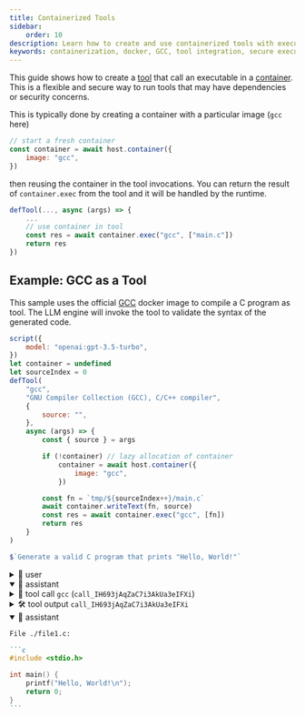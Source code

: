 ```yaml
---
title: Containerized Tools
sidebar:
    order: 10
description: Learn how to create and use containerized tools with executable dependencies in a secure environment using GCC as an example.
keywords: containerization, docker, GCC, tool integration, secure execution
---
```


This guide shows how to create a [tool](/genaiscript/reference/scripts/tools)
that call an executable in a [container](/genaiscript/referenc/scripts/container).
This is a flexible and secure way to run tools that may have dependencies or security concerns.

This is typically done by creating a container with a particular image (`gcc` here)

```js
// start a fresh container
const container = await host.container({
    image: "gcc",
})
```

then reusing the container in the tool invocations. You can return the result of `container.exec`
from the tool and it will be handled by the runtime.

```js
defTool(..., async (args) => {
    ...
    // use container in tool
    const res = await container.exec("gcc", ["main.c"])
    return res
})
```

## Example: GCC as a Tool

This sample uses the official [GCC](https://hub.docker.com/_/gcc) docker image to compile a C program as tool.
The LLM engine will invoke the tool to validate the syntax of the generated code.

```js
script({
    model: "openai:gpt-3.5-turbo",
})
let container = undefined
let sourceIndex = 0
defTool(
    "gcc",
    "GNU Compiler Collection (GCC), C/C++ compiler",
    {
        source: "",
    },
    async (args) => {
        const { source } = args

        if (!container) // lazy allocation of container
            container = await host.container({
                image: "gcc",
            })

        const fn = `tmp/${sourceIndex++}/main.c`
        await container.writeText(fn, source)
        const res = await container.exec("gcc", [fn])
        return res
    }
)

$`Generate a valid C program that prints "Hello, World!"`
```

<!-- genaiscript output start -->

<details>
<summary>👤 user</summary>

```markdown wrap
Generate a valid C program that prints "Hello, World!"
```

</details>

<details open>
<summary>🤖 assistant </summary>

<details>
<summary>📠 tool call <code>gcc</code> (<code>call_IH693jAqZaC7i3AkUa3eIFXi</code>)</summary>

```yaml wrap
source: |-
    #include <stdio.h>

    int main() {
        printf("Hello, World!\n");
        return 0;
    }
```

</details>

</details>

<details>
<summary>🛠️ tool output <code>call_IH693jAqZaC7i3AkUa3eIFXi</code></summary>

```json wrap
exitCode: 0
stdout: ""
stderr: ""
failed: false
```

</details>

<details open>
<summary>🤖 assistant </summary>

````markdown wrap
File ./file1.c:

```c
#include <stdio.h>

int main() {
    printf("Hello, World!\n");
    return 0;
}
```
````

</details>

<!-- genaiscript output end -->
